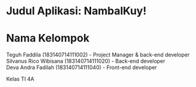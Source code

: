 # Judul Aplikasi: NambalKuy!

# Nama Kelompok
Teguh Faddila (183140714111002) - Project Manager & back-end developer <br/>
Silvanus Rico Wibisana (183140714111020) - Back-end developer <br/>
Deva Andra Fadilah (183140714111040) - Front-end developer <br>

Kelas TI 4A

